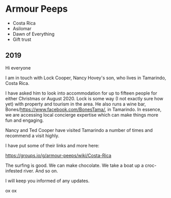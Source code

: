 # Armour Peeps

* Costa Rica
* Asilomar
* Dawn of Everything
* Gift trust


## 2019

Hi everyone

I am in touch with Lock Cooper, Nancy Hovey's son, who lives in Tamarindo, Costa Rica.

I have asked him to look into accommodation for up to fifteen people for either Christmas or August 2020. Lock is some way (I not exactly sure how yet) with property and tourism in the area. He also runs a wine bar, Bones/https://www.facebook.com/BonesTama/, in Tamarindo. In essence, we are accessing local concierge expertise which can make things more fun and engaging.

Nancy and Ted Cooper have visited Tamarindo a number of times and recommend a visit highly.

I have put some of their links and more here:

https://groups.io/g/armour-peeps/wiki/Costa-Rica

The surfing is good. We can make chocolate. We take a boat up a croc-infested river. And so on.

I will keep you informed of any updates.

ox ox
